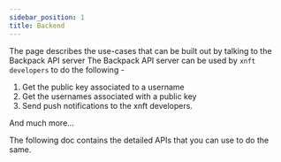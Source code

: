 ```yaml
---
sidebar_position: 1
title: Backend
---
```


The page describes the use-cases that can be built out by talking to the Backpack API server
The Backpack API server can be used by `xnft developers` to do the following - 
1. Get the public key associated to a username
2. Get the usernames associated with a public key
3. Send push notifications to the xnft developers.

And much more...

The following doc contains the detailed APIs that you can use to do the same.